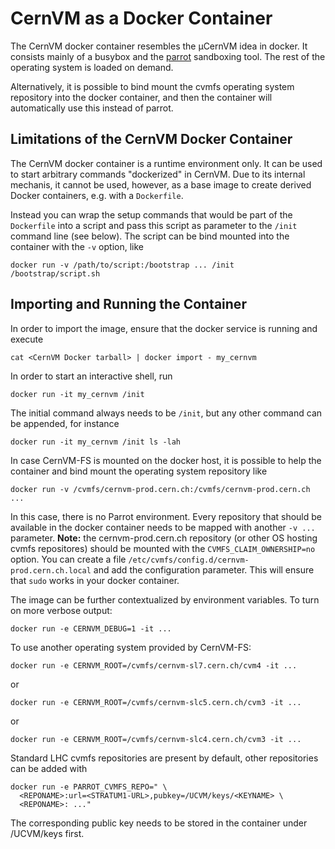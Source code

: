 # CernVM as a Docker Container

The CernVM docker container resembles the µCernVM idea in docker.  It consists mainly of a busybox and the [parrot](http://ccl.cse.nd.edu/software/parrot) sandboxing tool.  The rest of the operating system is loaded on demand.

Alternatively, it is possible to bind mount the cvmfs operating system repository into the docker container, and then the container will
automatically use this instead of parrot.

## Limitations of the CernVM Docker Container

The CernVM docker container is a runtime environment only.  It can be used to start arbitrary commands "dockerized" in CernVM.  Due to its internal mechanis, it cannot be used, however, as a base image to create derived Docker containers, e.g. with a `Dockerfile`.

Instead you can wrap the setup commands that would be part of the `Dockerfile` into a script and pass this script as parameter to the `/init` command line (see below).  The script can be bind mounted into the container with the `-v` option, like 

    docker run -v /path/to/script:/bootstrap ... /init /bootstrap/script.sh

## Importing and Running the Container

In order to import the image, ensure that the docker service is running and execute

    cat <CernVM Docker tarball> | docker import - my_cernvm

In order to start an interactive shell, run

    docker run -it my_cernvm /init

The initial command always needs to be `/init`, but any other command can be appended, for instance

    docker run -it my_cernvm /init ls -lah

In case CernVM-FS is mounted on the docker host, it is possible to help the container and bind mount the operating system repository like

    docker run -v /cvmfs/cernvm-prod.cern.ch:/cvmfs/cernvm-prod.cern.ch ...

In this case, there is no Parrot environment.  Every repository that should be available in the docker container needs to be mapped with another `-v ...` parameter. **Note:** the cernvm-prod.cern.ch repository (or other OS hosting cvmfs repositores) should be mounted with the `CVMFS_CLAIM_OWNERSHIP=no` option.  You can create a file `/etc/cvmfs/config.d/cernvm-prod.cern.ch.local` and add the configuration parameter.  This will ensure that `sudo` works in your docker container.

The image can be further contextualized by environment variables.  To
turn on more verbose output:

    docker run -e CERNVM_DEBUG=1 -it ...

To use another operating system provided by CernVM-FS:

    docker run -e CERNVM_ROOT=/cvmfs/cernvm-sl7.cern.ch/cvm4 -it ...

or

    docker run -e CERNVM_ROOT=/cvmfs/cernvm-slc5.cern.ch/cvm3 -it ...

or

    docker run -e CERNVM_ROOT=/cvmfs/cernvm-slc4.cern.ch/cvm3 -it ...

Standard LHC cvmfs repositories are present by default, other repositories can be added with

    docker run -e PARROT_CVMFS_REPO=" \
      <REPONAME>:url=<STRATUM1-URL>,pubkey=/UCVM/keys/<KEYNAME> \
      <REPONAME>: ..."

The corresponding public key needs to be stored in the container under
/UCVM/keys first.